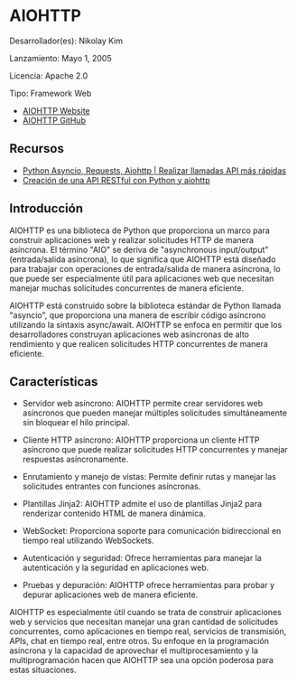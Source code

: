 # AIOHTTP

Desarrollador(es): Nikolay Kim

Lanzamiento: Mayo 1, 2005

Licencia: Apache 2.0

Tipo: Framework Web

- [AIOHTTP Website](https://docs.aiohttp.org/en/stable/)
- [AIOHTTP GitHub](https://github.com/aio-libs/aiohttp)

## Recursos

- [Python Asyncio, Requests, Aiohttp | Realizar llamadas API más rápidas](https://www.youtube.com/watch?v=nFn4_nA_yk8)
- [Creación de una API RESTful con Python y aiohttp](https://tutorialedge.net/python/create-rest-api-python-aiohttp/)

## Introducción

AIOHTTP es una biblioteca de Python que proporciona un marco para construir aplicaciones web y realizar solicitudes HTTP de manera asíncrona. El término "AIO" se deriva de "asynchronous input/output" (entrada/salida asíncrona), lo que significa que AIOHTTP está diseñado para trabajar con operaciones de entrada/salida de manera asíncrona, lo que puede ser especialmente útil para aplicaciones web que necesitan manejar muchas solicitudes concurrentes de manera eficiente.

AIOHTTP está construido sobre la biblioteca estándar de Python llamada "asyncio", que proporciona una manera de escribir código asíncrono utilizando la sintaxis async/await. AIOHTTP se enfoca en permitir que los desarrolladores construyan aplicaciones web asíncronas de alto rendimiento y que realicen solicitudes HTTP concurrentes de manera eficiente.

## Características

- Servidor web asíncrono: AIOHTTP permite crear servidores web asíncronos que pueden manejar múltiples solicitudes simultáneamente sin bloquear el hilo principal.

- Cliente HTTP asíncrono: AIOHTTP proporciona un cliente HTTP asíncrono que puede realizar solicitudes HTTP concurrentes y manejar respuestas asíncronamente.

- Enrutamiento y manejo de vistas: Permite definir rutas y manejar las solicitudes entrantes con funciones asíncronas.

- Plantillas Jinja2: AIOHTTP admite el uso de plantillas Jinja2 para renderizar contenido HTML de manera dinámica.

- WebSocket: Proporciona soporte para comunicación bidireccional en tiempo real utilizando WebSockets.

- Autenticación y seguridad: Ofrece herramientas para manejar la autenticación y la seguridad en aplicaciones web.

- Pruebas y depuración: AIOHTTP ofrece herramientas para probar y depurar aplicaciones web de manera eficiente.

AIOHTTP es especialmente útil cuando se trata de construir aplicaciones web y servicios que necesitan manejar una gran cantidad de solicitudes concurrentes, como aplicaciones en tiempo real, servicios de transmisión, APIs, chat en tiempo real, entre otros. Su enfoque en la programación asíncrona y la capacidad de aprovechar el multiprocesamiento y la multiprogramación hacen que AIOHTTP sea una opción poderosa para estas situaciones.
